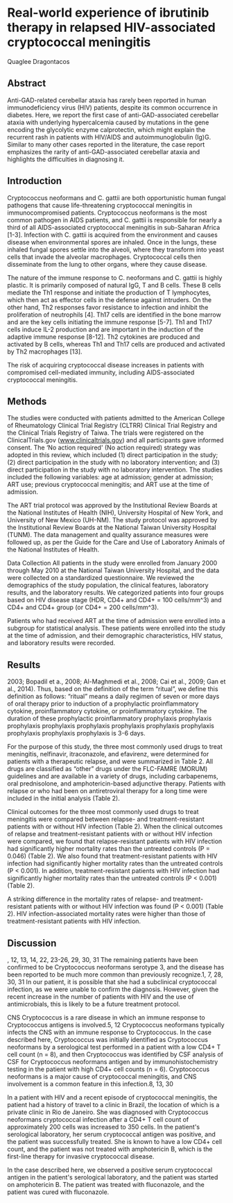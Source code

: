 # Real-world experience of ibrutinib therapy in relapsed HIV-associated cryptococcal meningitis
Quaglee Dragontacos


## Abstract
Anti-GAD-related cerebellar ataxia has rarely been reported in human immunodeficiency virus (HIV) patients, despite its common occurrence in diabetes. Here, we report the first case of anti-GAD-associated cerebellar ataxia with underlying hypercalcemia caused by mutations in the gene encoding the glycolytic enzyme calprotectin, which might explain the recurrent rash in patients with HIV/AIDS and autoimmunoglobulin (Ig)G. Similar to many other cases reported in the literature, the case report emphasizes the rarity of anti-GAD-associated cerebellar ataxia and highlights the difficulties in diagnosing it.


## Introduction
Cryptococcus neoformans and C. gattii are both opportunistic human fungal pathogens that cause life-threatening cryptococcal meningitis in immunocompromised patients. Cryptococcus neoformans is the most common pathogen in AIDS patients, and C. gattii is responsible for nearly a third of all AIDS-associated cryptococcal meningitis in sub-Saharan Africa [1-3]. Infection with C. gattii is acquired from the environment and causes disease when environmental spores are inhaled. Once in the lungs, these inhaled fungal spores settle into the alveoli, where they transform into yeast cells that invade the alveolar macrophages. Cryptococcal cells then disseminate from the lung to other organs, where they cause disease.

The nature of the immune response to C. neoformans and C. gattii is highly plastic. It is primarily composed of natural IgG, T and B cells. These B cells mediate the Th1 response and initiate the production of T lymphocytes, which then act as effector cells in the defense against intruders. On the other hand, Th2 responses favor resistance to infection and inhibit the proliferation of neutrophils [4]. Th17 cells are identified in the bone marrow and are the key cells initiating the immune response [5-7]. Th1 and Th17 cells induce IL-2 production and are important in the induction of the adaptive immune response [8-12]. Th2 cytokines are produced and activated by B cells, whereas Th1 and Th17 cells are produced and activated by Th2 macrophages [13].

The risk of acquiring cryptococcal disease increases in patients with compromised cell-mediated immunity, including AIDS-associated cryptococcal meningitis.


## Methods
The studies were conducted with patients admitted to the American College of Rheumatology Clinical Trial Registry (CLTRR) Clinical Trial Registry and the Clinical Trials Registry of Taiwa. The trials were registered on the ClinicalTrials.gov (www.clinicaltrials.gov) and all participants gave informed consent. The ‘No action required' (No action required) strategy was adopted in this review, which included (1) direct participation in the study; (2) direct participation in the study with no laboratory intervention; and (3) direct participation in the study with no laboratory intervention. The studies included the following variables: age at admission; gender at admission; ART use; previous cryptococcal meningitis; and ART use at the time of admission.

The ART trial protocol was approved by the Institutional Review Boards at the National Institutes of Health (NIH), University Hospital of New York, and University of New Mexico (UH-NM). The study protocol was approved by the Institutional Review Boards at the National Taiwan University Hospital (TUNM). The data management and quality assurance measures were followed up, as per the Guide for the Care and Use of Laboratory Animals of the National Institutes of Health.

Data Collection
All patients in the study were enrolled from January 2000 through May 2010 at the National Taiwan University Hospital, and the data were collected on a standardized questionnaire. We reviewed the demographics of the study population, the clinical features, laboratory results, and the laboratory results. We categorized patients into four groups based on HIV disease stage (HDR, CD4+ and CD4+ = 100 cells/mm^3) and CD4+ and CD4+ group (or CD4+ = 200 cells/mm^3).

Patients who had received ART at the time of admission were enrolled into a subgroup for statistical analysis. These patients were enrolled into the study at the time of admission, and their demographic characteristics, HIV status, and laboratory results were recorded.


## Results
 2003; Bopadil et a., 2008; Al-Maghmedi et al., 2008; Cai et al., 2009; Gan et al., 2014). Thus, based on the definition of the term “ritual”, we define this definition as follows: “ritual” means a daily regimen of seven or more days of oral therapy prior to induction of a prophylactic proinflammatory cytokine, proinflammatory cytokine, or proinflammatory cytokine. The duration of these prophylactic proinflammatory prophylaxis prophylaxis prophylaxis prophylaxis prophylaxis prophylaxis prophylaxis prophylaxis prophylaxis prophylaxis prophylaxis is 3-6 days.

For the purpose of this study, the three most commonly used drugs to treat meningitis, nelfinavir, itraconazole, and efavirenz, were determined for patients with a therapeutic relapse, and were summarized in Table 2. All drugs are classified as “other” drugs under the FLC-FAMRE (MORUM) guidelines and are available in a variety of drugs, including carbapenems, oral prednisolone, and amphotericin-based adjunctive therapy. Patients with relapse or who had been on antiretroviral therapy for a long time were included in the initial analysis (Table 2).

Clinical outcomes for the three most commonly used drugs to treat meningitis were compared between relapse- and treatment-resistant patients with or without HIV infection (Table 2). When the clinical outcomes of relapse and treatment-resistant patients with or without HIV infection were compared, we found that relapse-resistant patients with HIV infection had significantly higher mortality rates than the untreated controls (P = 0.046) (Table 2). We also found that treatment-resistant patients with HIV infection had significantly higher mortality rates than the untreated controls (P < 0.001). In addition, treatment-resistant patients with HIV infection had significantly higher mortality rates than the untreated controls (P < 0.001) (Table 2).

A striking difference in the mortality rates of relapse- and treatment-resistant patients with or without HIV infection was found (P < 0.001) (Table 2). HIV infection-associated mortality rates were higher than those of treatment-resistant patients with HIV infection.


## Discussion
, 12, 13, 14, 22, 23-26, 29, 30, 31 The remaining patients have been confirmed to be Cryptococcus neoformans serotype 3, and the disease has been reported to be much more common than previously recognize.1, 7, 28, 30, 31 In our patient, it is possible that she had a subclinical cryptococcal infection, as we were unable to confirm the diagnosis. However, given the recent increase in the number of patients with HIV and the use of antimicrobials, this is likely to be a future treatment protocol.

CNS Cryptococcus is a rare disease in which an immune response to Cryptococcus antigens is involved.5, 12 Cryptococcus neoformans typically infects the CNS with an immune response to Cryptococcus. In the case described here, Cryptococcus was initially identified as Cryptococcus neoformans by a serological test performed in a patient with a low CD4+ T cell count (n = 8), and then Cryptococcus was identified by CSF analysis of CSF for Cryptococcus neoformans antigen and by immunohistochemistry testing in the patient with high CD4+ cell counts (n = 6). Cryptococcus neoformans is a major cause of cryptococcal meningitis, and CNS involvement is a common feature in this infection.8, 13, 30

In a patient with HIV and a recent episode of cryptococcal meningitis, the patient had a history of travel to a clinic in Brazil, the location of which is a private clinic in Rio de Janeiro. She was diagnosed with Cryptococcus neoformans cryptococcal infection after a CD4+ T cell count of approximately 200 cells was increased to 350 cells. In the patient's serological laboratory, her serum cryptococcal antigen was positive, and the patient was successfully treated. She is known to have a low CD4+ cell count, and the patient was not treated with amphotericin B, which is the first-line therapy for invasive cryptococcal disease.

In the case described here, we observed a positive serum cryptococcal antigen in the patient's serological laboratory, and the patient was started on amphotericin B. The patient was treated with fluconazole, and the patient was cured with fluconazole.
